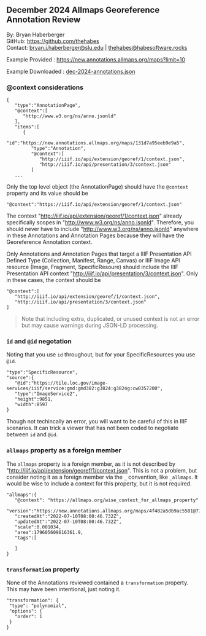 ## December 2024 Allmaps Georeference Annotation Review
By: Bryan Haberberger  
GitHub: https://github.com/thehabes  
Contact: bryan.j.haberberger@slu.edu | thehabes@habesoftware.rocks  

Example Provided : https://new.annotations.allmaps.org/maps?limit=10  

Example Downloaded : [dec-2024-annotations.json](/prototypes/dec-2024-annotations.json)

### @context considerations
```
{
   "type":"AnnotationPage",
   "@context":[
      "http://www.w3.org/ns/anno.jsonld"
   ],
   "items":[
      {
         "id":"https://new.annotations.allmaps.org/maps/131d7a95eeb9e9a5",
         "type":"Annotation",
         "@context":[
            "http://iiif.io/api/extension/georef/1/context.json",
            "http://iiif.io/api/presentation/3/context.json"
         ]
   ...

```
Only the top level object (the AnnotationPage) should have the `@context` property and its value should be
```
"@context":"https://iiif.io/api/extension/georef/1/context.json"
```
The context "http://iiif.io/api/extension/georef/1/context.json" already specifically scopes in "http://www.w3.org/ns/anno.jsonld".  Therefore, you should never have to include "http://www.w3.org/ns/anno.jsonld" anywhere in these Annotations and Annotation Pages because they will have the Georeference Annotation context.  

Only Annotations and Annotation Pages that target a IIIF Presentation API Defined Type (Collection, Manifest, Range, Canvas) or IIIF Image API resource (Image, Fragment, SpecificResoure) should include the IIIF Presentation API context "http://iiif.io/api/presentation/3/context.json". Only in these cases, the context should be
```
"@context":[
   "http://iiif.io/api/extension/georef/1/context.json",
   "http://iiif.io/api/presentation/3/context.json"
]
```
> Note that including extra, duplicated, or unused context is not an error but may cause warnings during JSON-LD processing.

### `id` and `@id` negotation
Noting that you use `id` throughout, but for your SpecificResources you use `@id`.  
```
"type":"SpecificResource",
"source":{
   "@id":"https://tile.loc.gov/image-services/iiif/service:gmd:gmd382:g3824:g3824g:cw0357200",
   "type":"ImageService2",
   "height":9851,
   "width":8597
}
```
Though not techincally an error, you will want to be careful of this in IIIF scenarios.  It can trick a viewer that has not been coded to negotiate between `id` and `@id`.

### `allmaps` property as a foreign member
The `allmaps` property is a foreign member, as it is not described by "http://iiif.io/api/extension/georef/1/context.json".  This is not a problem, but consider noting it as a foreign member via the `_` convention, like `_allmaps`.  It would be wise to include a context for this property, but it is not required.
```
"allmaps":{
   "@context": "https://allmaps.org/wise_context_for_allmaps_property"
   "version":"https://new.annotations.allmaps.org/maps/4f482a5db9ac5581@77cbdfa0621354fa",
   "createdAt":"2022-07-10T08:00:46.732Z",
   "updatedAt":"2022-07-10T08:00:46.732Z",
   "scale":0.001034,
   "area":179605609616361.9,
   "tags":[
      
   ]
}
```

### `transformation` property
None of the Annotations reviewed contained a `transformation` property.  This may have been intentional, just noting it.
```
"transformation": {
 "type": "polynomial",
 "options": {
   "order": 1
 }
}
```
